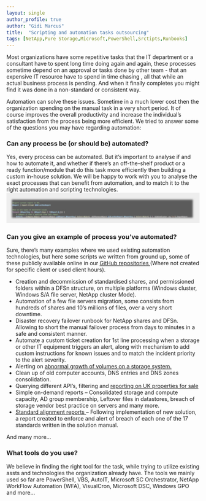 ```yaml
---
layout: single
author_profile: true
author: "Gidi Marcus"
title:  "Scripting and automation tasks outsourcing"
tags: [NetApp,Pure Storage,Microsoft,PowerShell,Srctipts,Runbooks]
---
```


Most organizations have some repetitive tasks that the IT department or a consultant have to spent long time doing again and again, these processes sometime depend on an approval or tasks done by other team - that an expensive IT resource have to spend in time chasing ,  all that while an actual business process is pending.  And when it finally completes you might find it was done in a non-standard or consistent way. 

Automation can solve these issues. Sometime in a much lower cost then the organization spending on the manual task in a very short period. It of course improves the overall productivity and increase the individual’s satisfaction from the process being more efficient. We tried to answer some of the questions you may have regarding automation:

<h3>Can any process be (or should be) automated?</h3>
Yes, every process can be automated. But it’s important to analyse if and how to automate it, and whether if there’s an off-the-shelf product or a ready function/module that do this task more efficiently then building a custom in-house solution. 
We will be happy to work with you to analyse the exact processes that can benefit from automation, and to match it to the right automation and scripting technologies.  

<center><img src="/assets/images/Code_snippt.jpg"></center>

<h3>Can you give an example of process you’ve automated?</h3>
Sure, there’s many examples where we used existing automation technologies, but here some scripts we written from ground up, some of these publicly available online in our <a href="https://github.com/MGidi"> GitHub repositories </a> (Where not created for specific client or used client hours).
<ul><li>
Creation and decommission of standardised shares, and permissioned folders within a DFSn structure, on multiple platforms (Windows cluster, Windows S/A file server, NetApp cluster Mode).
</li><li>
Automation of a few file servers migration, some consists from hundreds of shares and 10’s millions of files, over a very short downtime. 
</li><li>Disaster recovery failover runbook for NetApp shares and DFSn. Allowing to short the manual failover process from days to minutes in a safe and consistent manner.
</li><li>
Automate a custom ticket creation for 1st line processing when a storage or other IT equipment triggers an alert, along with mechanism to add custom instructions for known issues and to match the incident priority to the alert severity.
</li><li>
Alerting on <a href="https://github.com/MGidi/PureStorage_Volume_Growth_Alerts"> abnormal growth of volumes on a storage system. </a>
</li><li>
Clean up of old computer accounts, DNS entries and DNS zones consolidation. 
</li><li>
Querying different API’s, filtering and <a href ="https://github.com/MGidi/UKPropertySearchesUsingAPIs"> reporting on UK properties for sale <a>
</li><li>
Simple on-demand reports – Consolidated storage and compute capacity, AD group membership, Leftover files in datastores, breach of storage vendor best practice on servers and many more.
</li><li>
<a href="https://github.com/MGidi/NetAppCdotBestPracticeReportForNAS"> Standard alignment reports </a> – Following implementation of new solution, a report created to enforce and alert of breach of each one of the 17 standards written in the solution manual.
</li></ul>
And many more…


<h3>What tools do you use?</h3>
We believe in finding the right tool for the task, while trying to utilize existing assts and technologies the organization already have. The tools we mainly used so far are PowerShell, VBS, AutoIT, Microsoft SC Orchestrator, NetApp WorkFlow Automation (WFA), VisualCron,  Microsoft DSC, Windows GPO and more… 
